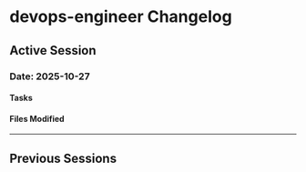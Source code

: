 # devops-engineer Changelog

## Active Session

### Date: 2025-10-27

#### Tasks
<!-- Task changes will be logged here -->

#### Files Modified
<!-- File modifications will be logged here -->

---

## Previous Sessions
<!-- Previous session logs will be archived here -->
